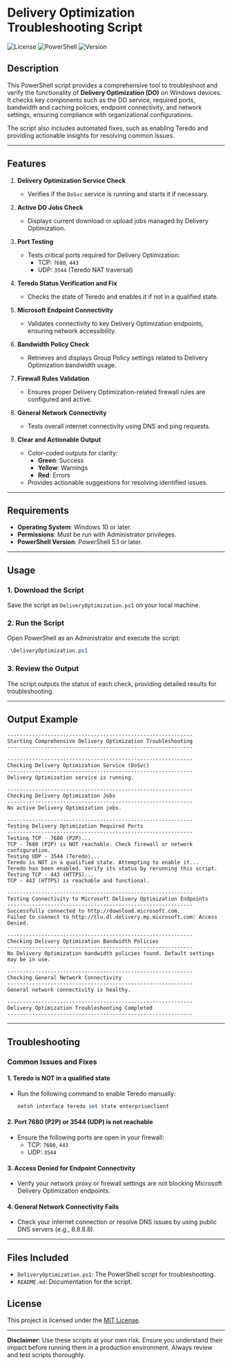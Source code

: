 
# Delivery Optimization Troubleshooting Script

![License](https://img.shields.io/badge/license-MIT-blue.svg)
![PowerShell](https://img.shields.io/badge/powershell-5.1%2B-blue.svg)
![Version](https://img.shields.io/badge/version-1.0.0-green.svg)

## Description
This PowerShell script provides a comprehensive tool to troubleshoot and verify the functionality of **Delivery Optimization (DO)** on Windows devices. It checks key components such as the DO service, required ports, bandwidth and caching policies, endpoint connectivity, and network settings, ensuring compliance with organizational configurations.

The script also includes automated fixes, such as enabling Teredo and providing actionable insights for resolving common issues.

---

## Features

1. **Delivery Optimization Service Check**
   - Verifies if the `DoSvc` service is running and starts it if necessary.

2. **Active DO Jobs Check**
   - Displays current download or upload jobs managed by Delivery Optimization.

3. **Port Testing**
   - Tests critical ports required for Delivery Optimization:
     - TCP: `7680`, `443`
     - UDP: `3544` (Teredo NAT traversal)

4. **Teredo Status Verification and Fix**
   - Checks the state of Teredo and enables it if not in a qualified state.

5. **Microsoft Endpoint Connectivity**
   - Validates connectivity to key Delivery Optimization endpoints, ensuring network accessibility.

6. **Bandwidth Policy Check**
   - Retrieves and displays Group Policy settings related to Delivery Optimization bandwidth usage.

7. **Firewall Rules Validation**
   - Ensures proper Delivery Optimization-related firewall rules are configured and active.

8. **General Network Connectivity**
   - Tests overall internet connectivity using DNS and ping requests.

9. **Clear and Actionable Output**
   - Color-coded outputs for clarity:
     - **Green**: Success
     - **Yellow**: Warnings
     - **Red**: Errors
   - Provides actionable suggestions for resolving identified issues.

---

## Requirements

- **Operating System**: Windows 10 or later.
- **Permissions**: Must be run with Administrator privileges.
- **PowerShell Version**: PowerShell 5.1 or later.

---

## Usage

### 1. Download the Script
Save the script as `DeliveryOptimization.ps1` on your local machine.

### 2. Run the Script
Open PowerShell as an Administrator and execute the script:
```powershell
.\DeliveryOptimization.ps1
```

### 3. Review the Output
The script outputs the status of each check, providing detailed results for troubleshooting.

---

## Output Example

```plaintext
------------------------------------------------------------
Starting Comprehensive Delivery Optimization Troubleshooting
------------------------------------------------------------

------------------------------------------------------------
Checking Delivery Optimization Service (DoSvc)
------------------------------------------------------------
Delivery Optimization service is running.

------------------------------------------------------------
Checking Delivery Optimization Jobs
------------------------------------------------------------
No active Delivery Optimization jobs.

------------------------------------------------------------
Testing Delivery Optimization Required Ports
------------------------------------------------------------
Testing TCP - 7680 (P2P)...
TCP - 7680 (P2P) is NOT reachable. Check firewall or network configuration.
Testing UDP - 3544 (Teredo)...
Teredo is NOT in a qualified state. Attempting to enable it...
Teredo has been enabled. Verify its status by rerunning this script.
Testing TCP - 443 (HTTPS)...
TCP - 443 (HTTPS) is reachable and functional.

------------------------------------------------------------
Testing Connectivity to Microsoft Delivery Optimization Endpoints
------------------------------------------------------------
Successfully connected to http://download.microsoft.com.
Failed to connect to http://tlu.dl.delivery.mp.microsoft.com: Access Denied.

------------------------------------------------------------
Checking Delivery Optimization Bandwidth Policies
------------------------------------------------------------
No Delivery Optimization bandwidth policies found. Default settings may be in use.

------------------------------------------------------------
Checking General Network Connectivity
------------------------------------------------------------
General network connectivity is healthy.

------------------------------------------------------------
Delivery Optimization Troubleshooting Completed
------------------------------------------------------------
```

---

## Troubleshooting

### Common Issues and Fixes

#### 1. **Teredo is NOT in a qualified state**
- Run the following command to enable Teredo manually:
  ```powershell
  netsh interface teredo set state enterpriseclient
  ```

#### 2. **Port 7680 (P2P) or 3544 (UDP) is not reachable**
- Ensure the following ports are open in your firewall:
  - TCP: `7680`, `443`
  - UDP: `3544`

#### 3. **Access Denied for Endpoint Connectivity**
- Verify your network proxy or firewall settings are not blocking Microsoft Delivery Optimization endpoints.

#### 4. **General Network Connectivity Fails**
- Check your internet connection or resolve DNS issues by using public DNS servers (e.g., 8.8.8.8).

---

## Files Included

- `DeliveryOptimization.ps1`: The PowerShell script for troubleshooting.
- `README.md`: Documentation for the script.

## License

This project is licensed under the [MIT License](LICENSE).


---

**Disclaimer**: Use these scripts at your own risk. Ensure you understand their impact before running them in a production environment. Always review and test scripts thoroughly.
